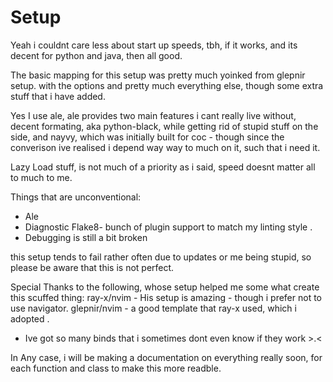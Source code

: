# Setup
Yeah i couldnt care less about start up speeds, tbh, if it works, and its decent
for python and java, then all good.

The basic mapping for this setup was pretty much yoinked from glepnir setup.
with the options and pretty much everything else, though some extra stuff that
i have added.

Yes I use ale, ale provides two main features i cant really live without, decent
formating, aka python-black, while getting rid of stupid stuff on the side, and
nayvy, which was initially built for coc - though since the converison ive
realised i depend way way to much on it, such that i need it.

Lazy Load stuff, is not much of a priority as i said, speed doesnt matter all to
much to me.

Things that are unconventional:
  - Ale
  - Diagnostic Flake8- bunch of plugin support to match my linting style .
  - Debugging is still a bit broken

this setup tends to fail rather often due to updates or me being stupid, so
please be aware that this is not perfect.



Special Thanks to the following, whose setup helped me some what create this scuffed thing:
ray-x/nvim - His setup is amazing - though i prefer not to use navigator. 
glepnir/nvim - a good template that ray-x used, which i adopted . 



- Ive got so many binds that i sometimes dont even know if they work >.< 

In Any case, i will be making a documentation on everything really soon, for each function and class to make this more readble.
